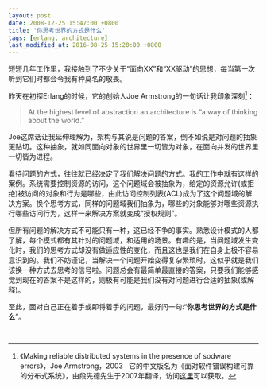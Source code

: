 ```yaml
---
layout: post
date: 2008-12-25 15:47:00 +0800
title: '你思考世界的方式是什么'
tags: [erlang, architecture]
last_modified_at: 2016-08-25 15:20:00 +0800
---
```


短短几年工作里，我接触到了不少关于“面向XX”和“XX驱动”的思想，每当第一次听到它们时都会令我有种莫名的敬畏。

昨天在初探Erlang的时候，它的创始人Joe Armstrong的一句话让我印象深刻[^1]：

> At the highest level of abstraction an architecture is “a way of thinking about the world.”

<!--more-->

Joe这席话让我延伸理解为，架构与其说是问题的答案，倒不如说是对问题的抽象更贴切。这种抽象，就如同面向对象的世界里一切皆为对象，在面向并发的世界里一切皆为进程。 

看待问题的方式，往往就已经决定了我们解决问题的方式。我的工作中就有这样的案例。系统需要控制资源的访问，这个问题域会被抽象为，给定的资源允许(或拒绝)被访问的对象和行为是哪些，由此访问控制列表(ACL)成为了这个问题域的解决方案。换个思考方式，同样的问题域我们抽象为，哪些的对象能够对哪些资源执行哪些访问行为，这样一来解决方案就变成“授权规则”。

但所有问题的解决方式不可能只有一种，这已经不争的事实。熟悉设计模式的人都了解，每个模式都有其针对的问题域，和适用的场景。有趣的是，当问题域发生变化时，我们的思考方式却没有做适应性的变化，而且这也是我们在自身上极不容易意识到的。我们不妨谨记，当解决一个问题开始变得复杂繁琐时，这似乎就是我们该换一种方式去思考的信号啦。问题总会有最简单最直接的答案，只要我们能够感觉到现在的答案不是这样的，则极有可能是我们没有对问题进行合适的抽象(或解释)。

至此，面对自己正在着手或即将着手的问题，最好问一句:“**你思考世界的方式是什么**”。

  

[^1]: 《Making reliable distributed systems in the presence of sodware errors》，Joe Armstrong，2003    它的中文版名为《面对软件错误构建可靠的分布式系统》，由段先德先生于2007年翻译，访问[这里](http://www.oschina.net/action/file/download?id=120&fn=8ad177ca48edba13c3cdbad93bd9da42d34ca1fe)可以获取。
